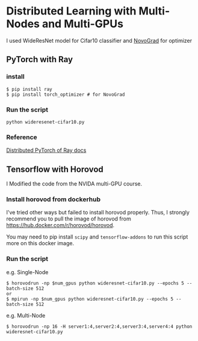# Distributed Learning with Multi-Nodes and Multi-GPUs
I used WideResNet model for Cifar10 classifier and [NovoGrad](https://arxiv.org/abs/1905.11286) for optimizer

## PyTorch with Ray

### install
```shell
$ pip install ray 
$ pip install torch_optimizer # for NovoGrad
```
### Run the script
```
python wideresenet-cifar10.py
```

### Reference
[Distributed PyTorch of Ray docs](https://docs.ray.io/en/latest/raysgd/raysgd_pytorch.html)

## Tensorflow with Horovod
I Modified the code from the NVIDA multi-GPU course.

### Install horovod from dockerhub
I've tried other ways but failed to install horovod properly.
Thus, I strongly recommend you to pull the image of horovod from https://hub.docker.com/r/horovod/horovod.

You may need to pip install ```scipy``` and ```tensorflow-addons``` to run this script more on this docker image.


### Run the script
e.g. Single-Node 
```shell
$ horovodrun -np $num_gpus python wideresnet-cifar10.py --epochs 5 --batch-size 512
or
$ mpirun -np $num_gpus python wideresnet-cifar10.py --epochs 5 --batch-size 512
```

e.g. Multi-Node
```
$ horovodrun -np 16 -H server1:4,server2:4,server3:4,server4:4 python wideresnet-cifar10.py
```